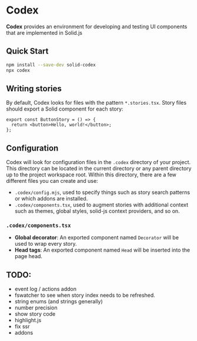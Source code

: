 # Codex

**Codex** provides an environment for developing and testing UI components that are implemented
in Solid.js

## Quick Start

```sh
npm install --save-dev solid-codex
npx codex
```

## Writing stories

By default, Codex looks for files with the pattern `*.stories.tsx`. Story files should export
a Solid component for each story:

```tsx
export const ButtonStory = () => {
  return <button>Hello, world!</button>;
};
```

## Configuration

Codex will look for configuration files in the `.codex` directory of your project. This directory
can be located in the current directory or any parent directory up to the project workspace root.
Within this directory, there are a few different files you can create and use:

* `.codex/config.mjs`, used to specify things such as story search patterns or which addons are
   installed.
* `.codex/components.tsx`, used to augment stories with additional context such as themes, global
  styles, solid-js context providers, and so on.

### `.codex/components.tsx`

* **Global decorator**: An exported component named `Decorator` will be used to wrap every story.
* **Head tags**: An exported component named `Head` will be inserted into the page head.

## TODO:

* event log / actions addon
* fswatcher to see when story index needs to be refreshed.
* string enums (and strings generally)
* number precision
* show story code
* highlight.js
* fix ssr
* addons
